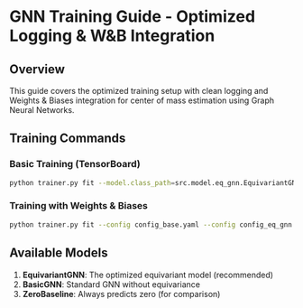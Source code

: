 # GNN Training Guide - Optimized Logging & W&B Integration

## Overview

This guide covers the optimized training setup with clean logging and Weights & Biases integration for center of mass estimation using Graph Neural Networks.

## Training Commands

### Basic Training (TensorBoard)

```bash
python trainer.py fit --model.class_path=src.model.eq_gnn.EquivariantGNN
```

### Training with Weights & Biases

```bash
python trainer.py fit --config config_base.yaml --config config_eq_gnn.yaml
```

## Available Models

1. **EquivariantGNN**: The optimized equivariant model (recommended)
2. **BasicGNN**: Standard GNN without equivariance
3. **ZeroBaseline**: Always predicts zero (for comparison)
